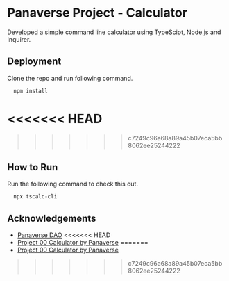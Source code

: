 # Panaverse Project - Calculator

Developed a simple command line calculator using TypeScipt, Node.js and Inquirer.

## Deployment

Clone the repo and run following command.

```bash
  npm install
```
<<<<<<< HEAD
=======

>>>>>>> c7249c96a68a89a45b07eca5bb8062ee25244222

## How to Run

Run the following command to check this out.

```bash
  npx tscalc-cli
```
## Acknowledgements

 - [Panaverse DAO](https://www.panaverse.co/)
<<<<<<< HEAD
 - [Project 00 Calculator by Panaverse](https://github.com/panaverse/typescript-node-projects/tree/main/project00_calculator)
=======
 - [Project 00 Calculator by Panaverse](https://github.com/panaverse/typescript-node-projects/tree/main/project00_calculator)
>>>>>>> c7249c96a68a89a45b07eca5bb8062ee25244222
